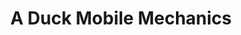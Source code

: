 ---
title: "A Duck Mobile Mechanics"
url: /grand-junction/a-duck-mobile-mechanics/
shop: car repair
---